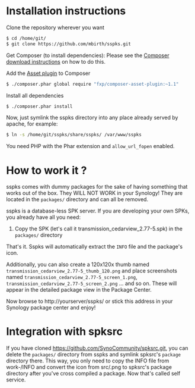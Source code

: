 Installation instructions
=========================

Clone the repository wherever you want

```sh
$ cd /home/git/
$ git clone https://github.com/mbirth/sspks.git
```

Get Composer (to install dependencies): Please see the
[Composer download instructions](https://getcomposer.org/download/)
on how to do this.

Add the [Asset plugin](https://github.com/francoispluchino/composer-asset-plugin) to Composer

```sh
$ ./composer.phar global require "fxp/composer-asset-plugin:~1.1"
```

Install all dependencies

```sh
$ ./composer.phar install
```

Now, just symlink the sspks directory into
any place already served by apache, for example:

```sh
$ ln -s /home/git/sspks/share/sspks/ /var/www/sspks
```

You need PHP with the Phar extension and `allow_url_fopen` enabled.


How to work it ?
================

sspks comes with dummy packages for the sake of having something
that works out of the box. They WILL NOT WORK in your Synology!
They are located in the `packages/` directory and can all be removed.

sspks is a database-less SPK server. If you are developing your own SPKs,
you already have all you need:

1. Copy the SPK (let's call it transmission_cedarview_2.77-5.spk)
   in the `packages/` directory

That's it. Sspks will automatically extract the `INFO` file and the package's
icon.

Additionally, you can also create a 120x120x thumb named
`transmission_cedarview_2.77-5_thumb_120.png` and place screenshots named
`transmission_cedarview_2.77-5_screen_1.png`, 
`transmission_cedarview_2.77-5_screen_2.png` … and so on. These will
appear in the detailed package view in the Package Center.

Now browse to http://yourserver/sspks/ or stick this address in your
Synology package center and enjoy!


Integration with spksrc
=======================

If you have cloned https://github.com/SynoCommunity/spksrc.git, you
can delete the `packages/` directory from sspks and symlink spksrc's 
`package` directory there. This way, you only need to copy the INFO file
from work-<arch>/INFO and convert the icon from src/<package-name>.png
to spksrc's package directory after you've cross compiled a package.
Now that's called self service.

